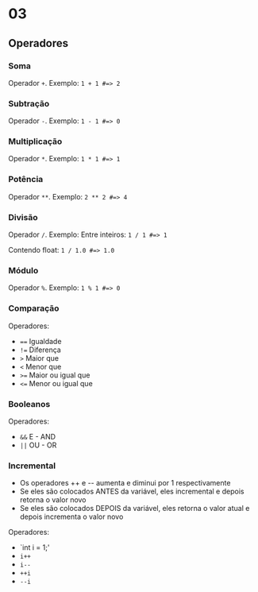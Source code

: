 # 03

## Operadores

### Soma

Operador `+`. Exemplo:
`1 + 1 #=> 2`

### Subtração

Operador `-`. Exemplo:
`1 - 1 #=> 0`

### Multiplicação

Operador `*`. Exemplo:
`1 * 1 #=> 1`

### Potência

Operador `**`. Exemplo:
`2 ** 2 #=> 4`

### Divisão

Operador `/`. Exemplo:
Entre inteiros:
`1 / 1 #=> 1`

Contendo float:
`1 / 1.0 #=> 1.0`

### Módulo

Operador `%`. Exemplo:
`1 % 1 #=> 0`

### Comparação

Operadores:
-  `==` Igualdade
-  `!=` Diferença
-  `>` Maior que
-  `<` Menor que
-  `>=` Maior ou igual que
-  `<=` Menor ou igual que

### Booleanos

Operadores:
-  `&&` E - AND
-  `||` OU - OR

### Incremental
- Os operadores ++ e -- aumenta e diminui por 1 respectivamente 
- Se eles são colocados ANTES da variável, eles incremental e depois retorna o valor novo 
- Se eles são colocados DEPOIS da variável, eles retorna o valor atual e depois incrementa o valor novo

Operadores:
- `int i = 1;'
- `i++`
- `i--`
- `++i`
- `--i`